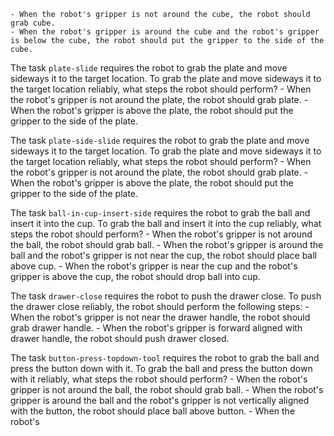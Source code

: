 
    - When the robot's gripper is not around the cube, the robot should grab cube.
    - When the robot's gripper is around the cube and the robot's gripper is below the cube, the robot should put the gripper to the side of the cube.

The task `plate-slide` requires the robot to grab the plate and move sideways it to the target location.
To grab the plate and move sideways it to the target location reliably, what steps the robot should perform?
    - When the robot's gripper is not around the plate, the robot should grab plate.
    - When the robot's gripper is above the plate, the robot should put the gripper to the side of the plate.

The task `plate-side-slide` requires the robot to grab the plate and move sideways it to the target location.
To grab the plate and move sideways it to the target location reliably, what steps the robot should perform?
    - When the robot's gripper is not around the plate, the robot should grab plate.
    - When the robot's gripper is above the plate, the robot should put the gripper to the side of the plate.


The task `ball-in-cup-insert-side` requires the robot to grab the ball and insert it into the cup.
To grab the ball and insert it into the cup reliably, what steps the robot should perform?
    - When the robot's gripper is not around the ball, the robot should grab ball.
    - When the robot's gripper is around the ball and the robot's gripper is not near the cup, the robot should place ball above cup.
    - When the robot's gripper is near the cup and the robot's gripper is above the cup, the robot should drop ball into cup.

The task `drawer-close` requires the robot to push the drawer close.
To push the drawer close reliably, the robot should perform the following steps:
    - When the robot's gripper is not near the drawer handle, the robot should grab drawer handle.
    - When the robot's gripper is forward aligned with drawer handle, the robot should push drawer closed.

The task `button-press-topdown-tool` requires the robot to grab the ball and press the button down with it.
To grab the ball and press the button down with it reliably, what steps the robot should perform?
    - When the robot's gripper is not around the ball, the robot should grab ball.
    - When the robot's gripper is around the ball and the robot's gripper is not vertically aligned with the button, the robot should place ball above button.
    - When the robot's